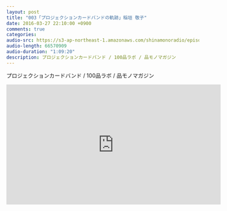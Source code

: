 ```yaml
---
layout: post
title: "003「プロジェクションカードバンドの軌跡」稲垣 敬子"
date: 2016-03-27 22:10:00 +0900
comments: true
categories:
audio-src: https://s3-ap-northeast-1.amazonaws.com/shinamonoradio/episodes/003.mp3
audio-length: 66570909
audio-duration: "1:09:20"
description: プロジェクションカードバンド / 100品ラボ / 品モノマガジン
---
```

プロジェクションカードバンド / 100品ラボ / 品モノマガジン
<iframe width="560" height="315" src="https://www.youtube.com/embed/ptFbX_trn9s?rel=0" frameborder="0" allowfullscreen></iframe>
